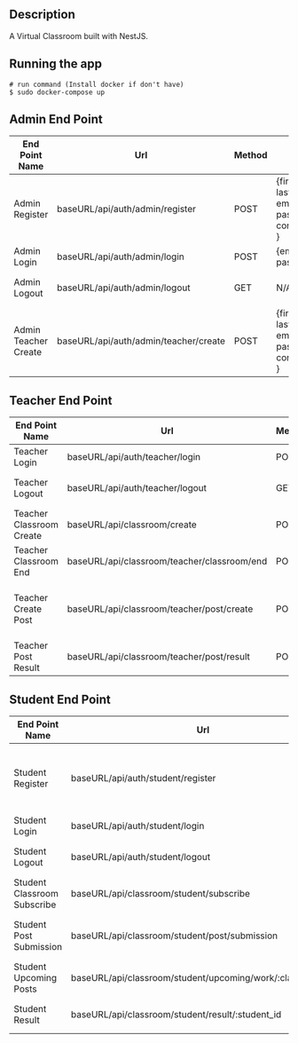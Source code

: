 
## Description

A Virtual Classroom built with NestJS.



## Running the app

```
# run command (Install docker if don't have)
$ sudo docker-compose up

```


## Admin End Point

  <table>
    <thead>
      <tr>
        <th>End Point Name</th>
        <th>Url</th>
        <th>Method</th>
        <th>Payload</th>
        <th>Login Required</th>
      </tr>
    </thead>
    <tbody>
        <tr>
            <td>Admin Register</td>
            <td>baseURL/api/auth/admin/register</td>
            <td>POST</td>
            <td>{first_name:string, last_name:string, email:srting, password:string, confirm_password:string }</td>
            <td>N/A</td>
        </tr>
         <tr>
            <td>Admin Login</td>
            <td>baseURL/api/auth/admin/login</td>
            <td>POST</td>
            <td>{email:srting, password:string}</td>
            <td>N/A</td>
        </tr>
        <tr>
            <td>Admin Logout</td>
            <td>baseURL/api/auth/admin/logout</td>
            <td>GET</td>
            <td>N/A</td>
            <td>Admin Login Required</td>
        </tr>
         <tr>
            <td>Admin Teacher Create</td>
            <td>baseURL/api/auth/admin/teacher/create</td>
            <td>POST</td>
            <td>{first_name:string, last_name:string, email:srting, password:string, confirm_password:string }</td>
            <td>Admin Login Required</td>
        </tr>
    </tbody>
  </table>
   


## Teacher End Point

  <table>
    <thead>
      <tr>
        <th>End Point Name</th>
        <th>Url</th>
        <th>Method</th>
        <th>Payload</th>
        <th>Login Required</th>
      </tr>
    </thead>
    <tbody>
         <tr>
            <td>Teacher Login</td>
            <td>baseURL/api/auth/teacher/login</td>
            <td>POST</td>
            <td>{email:srting, password:string}</td>
            <td>N/A</td>
        </tr>
        <tr>
            <td>Teacher Logout</td>
            <td>baseURL/api/auth/teacher/logout</td>
            <td>GET</td>
            <td>N/A</td>
            <td>Teacher Login Required</td>
        </tr>
         <tr>
            <td>Teacher Classroom Create</td>
            <td>baseURL/api/classroom/create</td>
            <td>POST</td>
            <td>{subject:string, teacher_id:number}</td>
            <td>Teacher Login Required</td>
        </tr>
        <tr>
            <td>Teacher Classroom End</td>
            <td>baseURL/api/classroom/teacher/classroom/end</td>
            <td>POST</td>
            <td>{classroom_id:number}</td>
            <td>Teacher Login Required</td>
        </tr>
         <tr>
            <td>Teacher Create Post</td>
            <td>baseURL/api/classroom/teacher/post/create</td>
            <td>POST</td>
            <td>{classroom_id:number, type:string, description:string, deadline:timestamp, marks:number}</td>
            <td>Teacher Login Required</td>
        </tr>
         <tr>
            <td>Teacher Post Result</td>
            <td>baseURL/api/classroom/teacher/post/result</td>
            <td>POST</td>
            <td>{result:number, student_id:number, post_id:number}</td>
            <td>Teacher Login Required</td>
        </tr> 
    </tbody>
  </table>

  ## Student End Point

  <table>
    <thead>
      <tr>
        <th>End Point Name</th>
        <th>Url</th>
        <th>Method</th>
        <th>Payload</th>
        <th>Login Required</th>
      </tr>
    </thead>
    <tbody>
         <tr>
            <td>Student Register</td>
            <td>baseURL/api/auth/student/register</td>
            <td>POST</td>
            <td>{first_name:string, last_name:string, email:srting, password:string, confirm_password:string }</td>
            <td>N/A</td>
         </tr>
         <tr>
            <td>Student Login</td>
            <td>baseURL/api/auth/student/login</td>
            <td>POST</td>
            <td>{email:srting, password:string}</td>
            <td>N/A</td>
        </tr>
        <tr>
            <td>Student Logout</td>
            <td>baseURL/api/auth/student/logout</td>
            <td>GET</td>
            <td>N/A</td>
            <td>Student Login Required</td>
        </tr>
        <tr>
            <td>Student Classroom Subscribe</td>
            <td>baseURL/api/classroom/student/subscribe</td>
            <td>POST</td>
            <td>{student_id:number, classroom_code:string}</td>
            <td>Student Login Required</td>
        </tr>
         <tr>
            <td>Student Post Submission</td>
            <td>baseURL/api/classroom/student/post/submission</td>
            <td>POST</td>
            <td>{student_id:number, post_id:number, submission_doc_url: string}</td>
            <td>Student Login Required</td>
        </tr>
        <tr>
            <td>Student Upcoming Posts</td>
            <td>baseURL/api/classroom/student/upcoming/work/:classroom_id</td>
            <td>GET</td>
            <td>query parameter: classroom_id</td>
            <td>Student Login Required</td>
        </tr>
        <tr>
            <td>Student Result</td>
            <td>baseURL/api/classroom/student/result/:student_id</td>
            <td>GET</td>
            <td>query parameter: student_id</td>
            <td>Student Login Required</td>
        </tr>
    </tbody>
  </table>
   